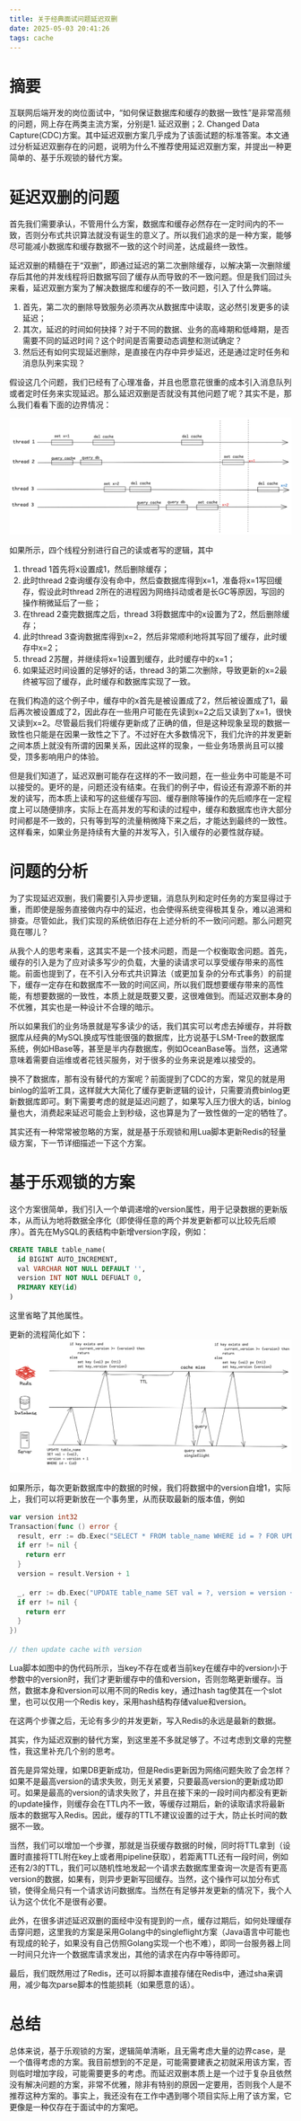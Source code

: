 ```yaml
---
title: 关于经典面试问题延迟双删
date: 2025-05-03 20:41:26
tags: cache
---
```


# 摘要

互联网后端开发的岗位面试中，“如何保证数据库和缓存的数据一致性”是非常高频的问题，网上存在两类主流方案，分别是1. 延迟双删；2. Changed Data Capture(CDC)方案。其中延迟双删方案几乎成为了该面试题的标准答案。本文通过分析延迟双删存在的问题，说明为什么不推荐使用延迟双删方案，并提出一种更简单的、基于乐观锁的替代方案。

# 延迟双删的问题

首先我们需要承认，不管用什么方案，数据库和缓存必然存在一定时间内的不一致，否则分布式共识算法就没有诞生的意义了。所以我们追求的是一种方案，能够尽可能减小数据库和缓存数据不一致的这个时间差，达成最终一致性。

延迟双删的精髓在于“双删”，即通过延迟的第二次删除缓存，以解决第一次删除缓存后其他的并发线程将旧数据写回了缓存从而导致的不一致问题。但是我们回过头来看，延迟双删方案为了解决数据库和缓存的不一致问题，引入了什么弊端。

1. 首先，第二次的删除导致服务必须再次从数据库中读取，这必然引发更多的读延迟；
2. 其次，延迟的时间如何抉择？对于不同的数据、业务的高峰期和低峰期，是否需要不同的延迟时间？这个时间是否需要动态调整和测试确定？
3. 然后还有如何实现延迟删除，是直接在内存中异步延迟，还是通过定时任务和消息队列来实现？

假设这几个问题，我们已经有了心理准备，并且也愿意花很重的成本引入消息队列或者定时任务来实现延迟。那么延迟双删是否就没有其他问题了呢？其实不是，那么我们看看下面的边界情况：

![](../images/cacheconsistency/double-del-corner-case.png)

如果所示，四个线程分别进行自己的读或者写的逻辑，其中
1. thread 1首先将x设置成1，然后删除缓存；
2. 此时thread 2查询缓存没有命中，然后查数据库得到x=1，准备将x=1写回缓存，假设此时thread 2所在的进程因为网络抖动或者是长GC等原因，写回的操作稍微延后了一些；
3. 在thread 2查完数据库之后，thread 3将数据库中的x设置为了2，然后删除缓存；
4. 此时thread 3查询数据库得到x=2，然后非常顺利地将其写回了缓存，此时缓存中x=2；
5. thread 2苏醒，并继续将x=1设置到缓存，此时缓存中的x=1；
6. 如果延迟时间设置的足够好的话，thread 3的第二次删除，导致更新的x=2最终被写回了缓存，此时缓存和数据库实现了一致。

在我们构造的这个例子中，缓存中的x首先是被设置成了2，然后被设置成了1，最后再次被设置成了2，因此存在一些用户可能在先读到x=2之后又读到了x=1，很快又读到x=2。尽管最后我们将缓存更新成了正确的值，但是这种现象呈现的数据一致性也只能是在因果一致性之下了。不过好在大多数情况下，我们允许的并发更新之间本质上就没有所谓的因果关系，因此这样的现象，一些业务场景尚且可以接受，顶多影响用户的体验。

但是我们知道了，延迟双删可能存在这样的不一致问题，在一些业务中可能是不可以接受的。更坏的是，问题还没有结束。在我们的例子中，假设还有源源不断的并发的读写，而本质上读和写的这些缓存写回、缓存删除等操作的先后顺序在一定程度上可以随便排序，实际上在高并发的写和读的过程中，缓存和数据库也许大部分时间都是不一致的，只有等到写的流量稍微降下来之后，才能达到最终的一致性。这样看来，如果业务是持续有大量的并发写入，引入缓存的必要性就存疑。

# 问题的分析

为了实现延迟双删，我们需要引入异步逻辑，消息队列和定时任务的方案显得过于重，而即使是服务直接做内存中的延迟，也会使得系统变得极其复杂，难以追溯和排查。尽管如此，我们实现的系统依旧存在上述分析的不一致问问题。那么问题究竟在哪儿？

从我个人的思考来看，这其实不是一个技术问题，而是一个权衡取舍问题。首先，缓存的引入是为了应对读多写少的负载，大量的读请求可以享受缓存带来的高性能。前面也提到了，在不引入分布式共识算法（或更加复杂的分布式事务）的前提下，缓存一定存在和数据库不一致的时间区间，所以我们既想要缓存带来的高性能，有想要数据的一致性，本质上就是既要又要，这很难做到。而延迟双删本身的不优雅，其实也是一种设计不合理的暗示。

所以如果我们的业务场景就是写多读少的话，我们其实可以考虑去掉缓存，并将数据库从经典的MySQL换成写性能很强的数据库，比方说基于LSM-Tree的数据库系统，例如HBase等，甚至是半内存数据库，例如OceanBase等。当然，这通常意味着需要自运维或者花钱买服务，对于很多的业务来说是难以接受的。

换不了数据库，那有没有替代的方案呢？前面提到了CDC的方案，常见的就是用binlog的监听工具，这样就大大简化了缓存更新逻辑的设计，只需要消费binlog更新数据库即可。剩下需要考虑的就是延迟问题了，如果写入压力很大的话，binlog量也大，消费起来延迟可能会上到秒级，这也算是为了一致性做的一定的牺牲了。

其实还有一种常常被忽略的方案，就是基于乐观锁和用Lua脚本更新Redis的轻量级方案，下一节详细描述一下这个方案。

# 基于乐观锁的方案

这个方案很简单，我们引入一个单调递增的version属性，用于记录数据的更新版本，从而认为地将数据全序化（即使得任意的两个并发更新都可以比较先后顺序）。首先在MySQL的表结构中新增version字段，例如：

```sql
CREATE TABLE table_name(
  id BIGINT AUTO_INCREMENT,
  val VARCHAR NOT NULL DEFAULT '',
  version INT NOT NULL DEFUALT 0,
  PRIMARY KEY(id)
) 
```
这里省略了其他属性。

更新的流程简化如下：
![](../images/cacheconsistency/version.png)

如果所示，每次更新数据库中的数据的时候，我们将数据中的version自增1，实际上，我们可以将更新放在一个事务里，从而获取最新的版本值，例如
``` go
var version int32
Transaction(func () error {
  result, err := db.Exec("SELECT * FROM table_name WHERE id = ? FOR UPDATE", id)
  if err != nil {
    return err
  }
  version = result.Version + 1

  _, err := db.Exec("UPDATE table_name SET val = ?, version = version + 1 WHERE id = ?", id)
  if err != nil {
    return err
  }
})

// then update cache with version
```


Lua脚本如图中的伪代码所示，当key不存在或者当前key在缓存中的version小于参数中的version时，我们才更新缓存中的值和version，否则忽略更新缓存。当然，数据本身和version可以用不同的Redis key，通过hash tag使其在一个slot里，也可以仅用一个Redis key，采用hash结构存储value和version。

在这两个步骤之后，无论有多少的并发更新，写入Redis的永远是最新的数据。

其实，作为延迟双删的替代方案，到这里差不多就足够了。不过考虑到文章的完整性，我这里补充几个别的思考。

首先是异常处理，如果DB更新成功，但是Redis更新因为网络问题失败了会怎样？如果不是最高version的请求失败，则无关紧要，只要最高version的更新成功即可。如果是最高的version的请求失败了，并且在接下来的一段时间内都没有更新的update操作，则缓存会在TTL内不一致，等缓存过期后，新的读取请求将最新版本的数据写入Redis。因此，缓存的TTL不建议设置的过于大，防止长时间的数据不一致。

当然，我们可以增加一个步骤，那就是当获缓存数据的时候，同时将TTL拿到（设置时直接将TTL附在key上或者用pipeline获取），若距离TTL还有一段时间，例如还有2/3的TTL，我们可以随机性地发起一个请求去数据库里查询一次是否有更高version的数据，如果有，则异步更新写回缓存。当然，这个操作可以加分布式锁，使得全局只有一个请求访问数据库。当然在有足够并发更新的情况下，我个人认为这个优化不是很有必要。

此外，在很多讲述延迟双删的面经中没有提到的一点，缓存过期后，如何处理缓存击穿问题，这里我的方案是采用Golang中的singleflight方案（Java语言中可能也有现成的轮子，如果没有自己仿照Golang实现一个也不难），即同一台服务器上同一时间只允许一个数据库请求发出，其他的请求在内存中等待即可。

最后，我们既然用过了Redis，还可以将脚本直接存储在Redis中，通过sha来调用，减少每次parse脚本的性能损耗（如果愿意的话）。

# 总结

总体来说，基于乐观锁的方案，逻辑简单清晰，且无需考虑大量的边界case，是一个值得考虑的方案。我目前想到的不足是，可能需要建表之初就采用该方案，否则临时增加字段，可能需要更多的考虑。而延迟双删本质上是一个过于复杂且依然没有解决问题的方案，非常不优雅，除非有特别的原因一定要用，否则我个人是不推荐这种方案的。事实上，我还没有在工作中遇到哪个项目实际上用了该方案，它更像是一种仅存在于面试中的方案吧。
